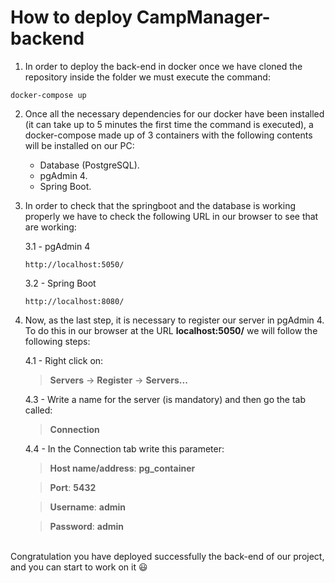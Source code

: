# How to deploy CampManager-backend

1. In order to deploy the back-end in docker once we have cloned the repository inside the folder we must execute the command:
```
docker-compose up
```
2. Once all the necessary dependencies for our docker have been installed (it can take up to 5 minutes the first time the command is executed), a docker-compose made up of 3 containers with the following contents will be installed on our PC:

    - Database (PostgreSQL).
    - pgAdmin 4.
    - Spring Boot.

3. In order to check that the springboot and the database is working properly we have to check the following URL in our browser to see that are working:

    3.1 - pgAdmin 4
    ```
    http://localhost:5050/
    ```
    3.2 - Spring Boot
    ```
    http://localhost:8080/
    ```


4. Now, as the last step, it is necessary to register our server in pgAdmin 4. To do this in our browser at the URL **localhost:5050/** we will follow the following steps:

    4.1 - Right click on:
    > **Servers** -> **Register** -> **Servers...**
    
    4.3 - Write a name for the server (is mandatory) and then go the tab called:
    > **Connection**
    
    4.4 - In the Connection tab write this parameter:
    > **Host name/address**: **pg_container**
    
    > **Port**: **5432**
    
    > **Username**: **admin**
    
    > **Password**: **admin**
    
 
<br/> Congratulation you have deployed successfully the back-end of our project, and you can start to work on it :smiley:
 
